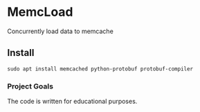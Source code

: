 # MemcLoad
 Concurrently load data to memcache
## Install
```
sudo apt install memcached python-protobuf protobuf-compiler
```

### Project Goals
The code is written for educational purposes.